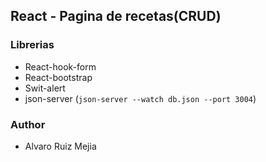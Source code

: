 ## React - Pagina de recetas(CRUD)


### Librerias
- React-hook-form
- React-bootstrap
- Swit-alert
- json-server
(`json-server --watch db.json --port 3004`)

### Author
- Alvaro Ruiz Mejia
